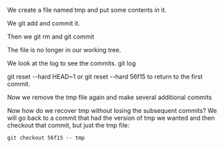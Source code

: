 
We create a file named tmp and put some contents in it.

We git add and commit it.

Then we git rm and git commit 

The file  is no longer in our working tree. 

We look at the log to see the commits.
git log 

git reset --hard HEAD~1
or
git reset --hard 56f15
to return to the first commit.



Now we remove the tmp file again and make several additional commits

Now how do we recover tmp without losing the subsequent commits?
We will go back to a commit that had the version of tmp we wanted
and then checkout that commit, but just the tmp file:
```
git checkout 56f15 -- tmp
```
